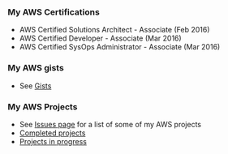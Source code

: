 ### My AWS Certifications

- AWS Certified Solutions Architect - Associate (Feb 2016)
- AWS Certified Developer - Associate (Mar 2016)
- AWS Certified SysOps Administrator - Associate (Mar 2016)

### My AWS gists
- See [Gists](https://gist.github.com/niranjv)

### My AWS Projects

- See [Issues page](https://github.com/niranjv/aws/issues) for a list of some of my AWS projects
 - [Completed projects](https://github.com/niranjv/aws/issues?q=is%3Aissue+is%3Aclosed)
 - [Projects in progress](https://github.com/niranjv/aws/issues?q=is%3Aopen+is%3Aissue)
